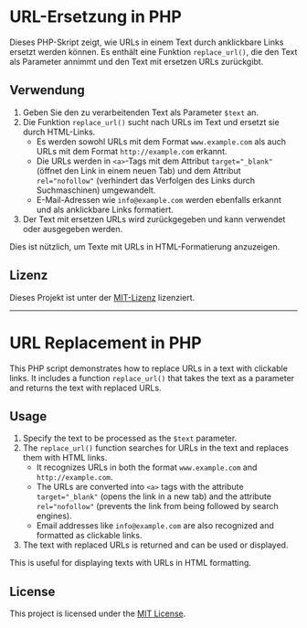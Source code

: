 # URL-Ersetzung in PHP

Dieses PHP-Skript zeigt, wie URLs in einem Text durch anklickbare Links ersetzt werden können. Es enthält eine Funktion `replace_url()`, die den Text als Parameter annimmt und den Text mit ersetzen URLs zurückgibt.

## Verwendung

1. Geben Sie den zu verarbeitenden Text als Parameter `$text` an.
2. Die Funktion `replace_url()` sucht nach URLs im Text und ersetzt sie durch HTML-Links.
   - Es werden sowohl URLs mit dem Format `www.example.com` als auch URLs mit dem Format `http://example.com` erkannt.
   - Die URLs werden in `<a>`-Tags mit dem Attribut `target="_blank"` (öffnet den Link in einem neuen Tab) und dem Attribut `rel="nofollow"` (verhindert das Verfolgen des Links durch Suchmaschinen) umgewandelt.
   - E-Mail-Adressen wie `info@example.com` werden ebenfalls erkannt und als anklickbare Links formatiert.
3. Der Text mit ersetzen URLs wird zurückgegeben und kann verwendet oder ausgegeben werden.

Dies ist nützlich, um Texte mit URLs in HTML-Formatierung anzuzeigen.

## Lizenz

Dieses Projekt ist unter der [MIT-Lizenz](LICENSE) lizenziert.

----

# URL Replacement in PHP

This PHP script demonstrates how to replace URLs in a text with clickable links. It includes a function `replace_url()` that takes the text as a parameter and returns the text with replaced URLs.

## Usage

1. Specify the text to be processed as the `$text` parameter.
2. The `replace_url()` function searches for URLs in the text and replaces them with HTML links.
   - It recognizes URLs in both the format `www.example.com` and `http://example.com`.
   - The URLs are converted into `<a>` tags with the attribute `target="_blank"` (opens the link in a new tab) and the attribute `rel="nofollow"` (prevents the link from being followed by search engines).
   - Email addresses like `info@example.com` are also recognized and formatted as clickable links.
3. The text with replaced URLs is returned and can be used or displayed.

This is useful for displaying texts with URLs in HTML formatting.

## License

This project is licensed under the [MIT License](LICENSE).
